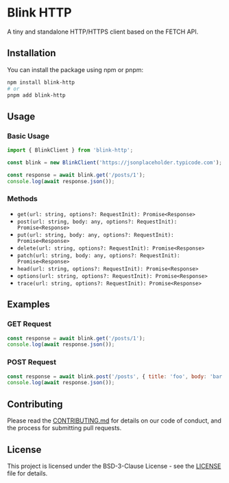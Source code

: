 # Blink HTTP

A tiny and standalone HTTP/HTTPS client based on the FETCH API.

## Installation

You can install the package using npm or pnpm:

```sh
npm install blink-http
# or
pnpm add blink-http
```

## Usage

### Basic Usage

```javascript
import { BlinkClient } from 'blink-http';

const blink = new BlinkClient('https://jsonplaceholder.typicode.com');

const response = await blink.get('/posts/1');
console.log(await response.json());
```

### Methods

- `get(url: string, options?: RequestInit): Promise<Response>`
- `post(url: string, body: any, options?: RequestInit): Promise<Response>`
- `put(url: string, body: any, options?: RequestInit): Promise<Response>`
- `delete(url: string, options?: RequestInit): Promise<Response>`
- `patch(url: string, body: any, options?: RequestInit): Promise<Response>`
- `head(url: string, options?: RequestInit): Promise<Response>`
- `options(url: string, options?: RequestInit): Promise<Response>`
- `trace(url: string, options?: RequestInit): Promise<Response>`

## Examples

### GET Request

```javascript
const response = await blink.get('/posts/1');
console.log(await response.json());
```

### POST Request

```javascript
const response = await blink.post('/posts', { title: 'foo', body: 'bar', userId: 1 });
console.log(await response.json());
```

## Contributing

Please read the [CONTRIBUTING.md](CONTRIBUTING.md) for details on our code of conduct, and the process for submitting pull requests.

## License

This project is licensed under the BSD-3-Clause License - see the [LICENSE](LICENSE) file for details.

